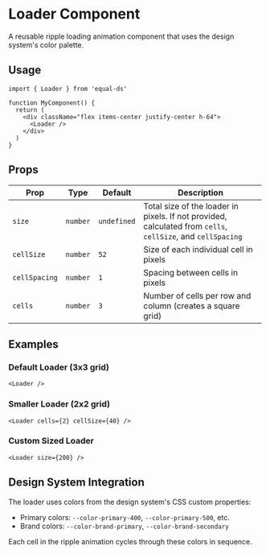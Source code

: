 # Loader Component

A reusable ripple loading animation component that uses the design system's color palette.

## Usage

```tsx
import { Loader } from 'equal-ds'

function MyComponent() {
  return (
    <div className="flex items-center justify-center h-64">
      <Loader />
    </div>
  )
}
```

## Props

| Prop | Type | Default | Description |
|------|------|---------|-------------|
| `size` | `number` | `undefined` | Total size of the loader in pixels. If not provided, calculated from `cells`, `cellSize`, and `cellSpacing` |
| `cellSize` | `number` | `52` | Size of each individual cell in pixels |
| `cellSpacing` | `number` | `1` | Spacing between cells in pixels |
| `cells` | `number` | `3` | Number of cells per row and column (creates a square grid) |

## Examples

### Default Loader (3x3 grid)
```tsx
<Loader />
```

### Smaller Loader (2x2 grid)
```tsx
<Loader cells={2} cellSize={40} />
```

### Custom Sized Loader
```tsx
<Loader size={200} />
```

## Design System Integration

The loader uses colors from the design system's CSS custom properties:
- Primary colors: `--color-primary-400`, `--color-primary-500`, etc.
- Brand colors: `--color-brand-primary`, `--color-brand-secondary`

Each cell in the ripple animation cycles through these colors in sequence.
